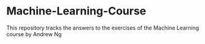 # Machine-Learning-Course
This repository tracks the answers to the exercises of the Machine Learning course by Andrew Ng
